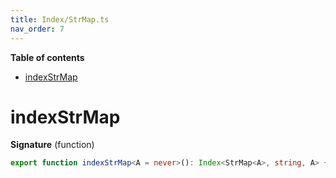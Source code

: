 ```yaml
---
title: Index/StrMap.ts
nav_order: 7
---
```


<!-- START doctoc generated TOC please keep comment here to allow auto update -->
<!-- DON'T EDIT THIS SECTION, INSTEAD RE-RUN doctoc TO UPDATE -->
**Table of contents**

- [indexStrMap](#indexstrmap)

<!-- END doctoc generated TOC please keep comment here to allow auto update -->

# indexStrMap

**Signature** (function)

```ts
export function indexStrMap<A = never>(): Index<StrMap<A>, string, A> { ... }
```
